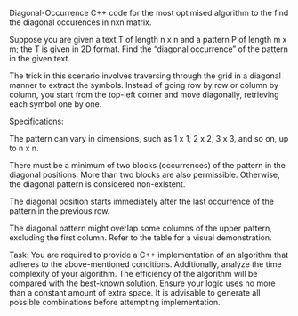 Diagonal-Occurrence
C++ code for the most optimised algorithm to the find the diagonal occurences in nxn matrix.

Suppose you are given a text T of length n x n and a pattern P of length m x m; the T is given in 2D format. Find the “diagonal occurrence” of the pattern in the given text.

The trick in this scenario involves traversing through the grid in a diagonal manner to extract the symbols. Instead of going row by row or column by column, you start from the top-left corner and move diagonally, retrieving each symbol one by one.

Specifications:

The pattern can vary in dimensions, such as 1 x 1, 2 x 2, 3 x 3, and so on, up to n x n.

There must be a minimum of two blocks (occurrences) of the pattern in the diagonal positions. More than two blocks are also permissible. Otherwise, the diagonal pattern is considered non-existent.

The diagonal position starts immediately after the last occurrence of the pattern in the previous row.

The diagonal pattern might overlap some columns of the upper pattern, excluding the first column. Refer to the table for a visual demonstration.

Task: You are required to provide a C++ implementation of an algorithm that adheres to the above-mentioned conditions. Additionally, analyze the time complexity of your algorithm. The efficiency of the algorithm will be compared with the best-known solution. Ensure your logic uses no more than a constant amount of extra space. It is advisable to generate all possible combinations before attempting implementation.
